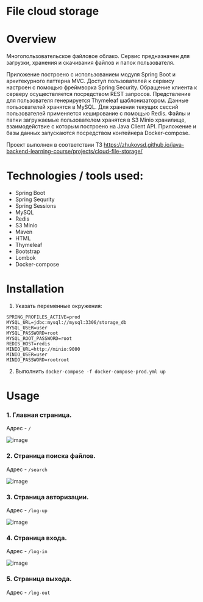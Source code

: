 # File cloud storage

# Overview
Многопользовательское файловое облако.
Сервис предназначен для загрузки, хранения и скачивания файлов и папок пользователя.

Приложение построено c использованием модуля Spring Boot и архитекурного паттерна MVC.
Доступ пользователей к сервису настроен с помощью фреймворка Spring Security.
Обращение клиента к серверу осуществляется посредством REST запросов.
Предствление для пользователя генерируется Thymeleaf шаблонизатором.
Данные пользователей хранятся в MySQL.
Для хранения текущих сессий пользователей применяется кеширование с помощью Redis.
Файлы и папки загружаемые пользователем хранятся в S3 Minio хранилище,
взаимодействие с которым построено на Java Client API.
Приложение и базы данных запускаются посредством контейнера Docker-compose.

Проект выполнен в соответствии ТЗ https://zhukovsd.github.io/java-backend-learning-course/projects/cloud-file-storage/

# Technologies / tools used:
- Spring Boot
- Spring Sequrity
- Spring Sessions
- MySQL
- Redis
- S3 Minio
- Maven
- HTML
- Thymeleaf
- Bootstrap
- Lombok
- Docker-compose

# Installation
1. Указать переменные окружения:
```
SPRING_PROFILES_ACTIVE=prod
MYSQL_URL=jdbc:mysql://mysql:3306/storage_db
MYSQL_USER=user
MYSQL_PASSWORD=root
MYSQL_ROOT_PASSWORD=root
REDIS_HOST=redis
MINIO_URL=http://minio:9000
MINIO_USER=user
MINIO_PASSWORD=rootroot
```

2. Выполнить ```docker-compose -f docker-compose-prod.yml up```

# Usage
### 1. Главная страница.
Адрес - ```/```

![image](https://github.com/user-attachments/assets/816cfb7a-28a7-40f5-aff3-3f1a164c374d)

### 2. Страница поиска файлов.
Адрес - ```/search```  

![image](https://github.com/user-attachments/assets/45a3f6f8-9600-4c61-8d3a-95ff2be0d13d)

### 3. Страница авторизации.
  Адрес - ```/log-up```

![image](https://github.com/user-attachments/assets/fb228272-9252-4ed8-a182-cc2d74056c6b)

### 4. Страница входа.
  Адрес - ```/log-in```

![image](https://github.com/user-attachments/assets/ef8db1d1-3aef-4623-a677-e8594400c43d)


### 5. Страница выхода.
  Адрес - ```/log-out```
